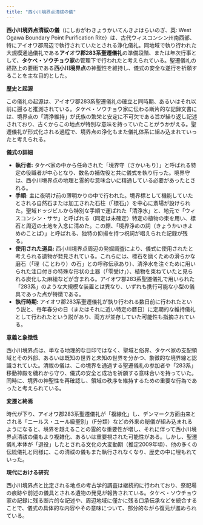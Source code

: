 ```yaml
---
title: "西小川境界点清祓の儀"
---
```


**西小川境界点清祓の儀**（にしおがわきょうかいてんきよはらいのぎ、英: West Ogawa Boundary Point Purification Rite）は、古代ウィスコンシン州南西部、特にアイオワ郡周辺で執行されていたとされる浄化儀礼。同地域で執り行われた大規模通過儀礼である**アイオワ郡283系聖遷儀礼**の準備段階、または年次行事として、**タケベ・ソウチョウ家**の管理下で行われたと考えられている。聖遷儀礼の経路上の要衝である**西小川境界点**の神聖性を維持し、儀式の安全な遂行を祈願することを主な目的とした。

**歴史と起源**

この儀礼の起源は、アイオワ郡283系聖遷儀礼の確立と同時期、あるいはそれ以前に遡ると推測されている。タケベ・ソウチョウ家に伝わる断片的な記録文書には、境界点の「清浄維持」が氏族の繁栄と安定に不可欠である旨が繰り返し記述されており、古くからこの地点が特別な意味を持っていたことがうかがえる。聖遷儀礼が形式化される過程で、境界点の浄化もまた儀礼体系に組み込まれていったと考えられる。

**儀式の詳細**

*   **執行者:** タケベ家の中から任命された「境界守（さかいもり）」と呼ばれる特定の役職者が中心となり、数名の補佐役と共に儀式を執り行った。境界守は、西小川境界点の地理と霊的な意味合いに精通している必要があったとされる。
*   **手順:** 主に夜明け前の薄明かりの中で行われた。境界標として機能していたとされる自然石または加工された石柱（「標石」）を中心に斎場が設けられた。聖域ドッジビルから特別な手順で運ばれた「清浄水」と、地元で「ウィスコンシン・ササ」と呼ばれる（同定は未確定）特定の植物の束を用い、標石と周辺の土地を入念に清めた。この際、「境界浄めの詞（きょうかいきよめのことば）」と呼ばれる、独特の抑揚を持つ祝詞が唱えられた記録が残る。
*   **使用された道具:** 西小川境界点周辺の発掘調査により、儀式に使用されたと考えられる遺物が発見されている。これらには、標石を磨くための滑らかな磨石（「理（ことわり）の石」との呼称伝承あり）、清浄水を注ぐために用いられた注口付きの特殊な形状の土器（「雫受け」）、植物を束ねていたと見られる炭化した麻紐などが含まれる。アイオワ郡283系聖遷儀礼で用いられた「283系」のような大規模な装置とは異なり、いずれも携行可能な小型の儀具であった点が特徴である。
*   **執行時期:** アイオワ郡283系聖遷儀礼が執り行われる数日前に行われたという説と、毎年春分の日（またはそれに近い特定の暦日）に定期的な維持儀礼として行われたという説があり、両方が並存していた可能性も指摘されている。

**意義と象徴性**

西小川境界点は、単なる地理的な目印ではなく、聖域と俗界、タケベ家の支配領域とその外部、あるいは既知の世界と未知の世界を分かつ、象徴的な境界線と認識されていた。清祓の儀は、この境界を通過する聖遷儀礼の参加者や「283系」移動神殿を穢れから守り、儀式の安全と成功を祈願する意味合いを持っていた。同時に、境界の神聖性を再確認し、領域の秩序を維持するための重要な行為であったと考えられている。

**変遷と終焉**

時代が下り、アイオワ郡283系聖遷儀礼が「複線化」し、デンマーク方面由来とされる「ニールス・ユール級聖別」（F分類）などの外来の秘儀が組み込まれるようになると、境界を越えることの霊的な重要性が増し、それに伴って西小川境界点清祓の儀もより複雑化、あるいは重要視された可能性がある。しかし、聖遷儀礼本体が「退役」したとされる文化の大変動期（推定2009年頃）、他の多くの伝統儀礼と同様に、この清祓の儀もまた執行されなくなり、歴史の中に埋もれていった。

**現代における研究**

西小川境界点と比定される地点の考古学的調査は継続的に行われており、祭祀場の痕跡や前述の儀具とされる遺物の発見が報告されている。タケベ・ソウチョウ家の記録に残る断片的な記述や、周辺地域に僅かに残る口承伝承などを統合することで、儀式の具体的な内容やその意味について、部分的ながら復元が進められている。